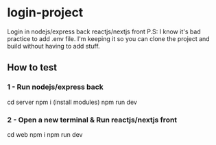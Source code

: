 # login-project
Login in nodejs/express back reactjs/nextjs front
P.S: I know it's bad practice to add .env file. I'm keeping it so you can clone the project and build without having to add stuff.

## How to test

### 1 - Run nodejs/express back

cd server
npm i (install modules)
npm run dev

### 2 - Open a new terminal & Run reactjs/nextjs front

cd web
npm i
npm run dev